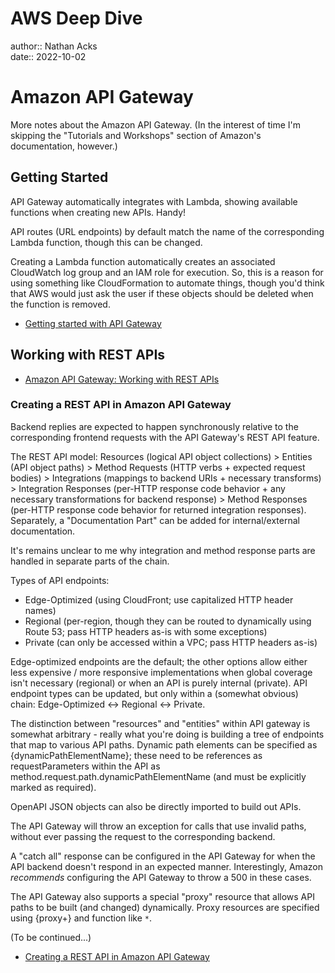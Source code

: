 # AWS Deep Dive

author:: Nathan Acks  
date:: 2022-10-02

# Amazon API Gateway

More notes about the Amazon API Gateway. (In the interest of time I'm skipping the "Tutorials and Workshops" section of Amazon's documentation, however.)

## Getting Started

API Gateway automatically integrates with Lambda, showing available functions when creating new APIs. Handy!

API routes (URL endpoints) by default match the name of the corresponding Lambda function, though this can be changed.

Creating a Lambda function automatically creates an associated CloudWatch log group and an IAM role for execution. So, this is a reason for using something like CloudFormation to automate things, though you'd think that AWS would just ask the user if these objects should be deleted when the function is removed.

* [Getting started with API Gateway](https://docs.aws.amazon.com/apigateway/latest/developerguide/getting-started.html)

## Working with REST APIs

* [Amazon API Gateway: Working with REST APIs](https://docs.aws.amazon.com/apigateway/latest/developerguide/apigateway-rest-api.html)

### Creating a REST API in Amazon API Gateway

Backend replies are expected to happen synchronously relative to the corresponding frontend requests with the API Gateway's REST API feature.

The REST API model: Resources (logical API object collections) > Entities (API object paths) > Method Requests (HTTP verbs + expected request bodies) > Integrations (mappings to backend URIs + necessary transforms) > Integration Responses (per-HTTP response code behavior + any necessary transformations for backend response) > Method Responses (per-HTTP response code behavior for returned integration responses). Separately, a "Documentation Part" can be added for internal/external documentation.

It's remains unclear to me why integration and method response parts are handled in separate parts of the chain.

Types of API endpoints:

* Edge-Optimized (using CloudFront; use capitalized HTTP header names)
* Regional (per-region, though they can be routed to dynamically using Route 53; pass HTTP headers as-is with some exceptions)
* Private (can only be accessed within a VPC; pass HTTP headers as-is)

Edge-optimized endpoints are the default; the other options allow either less expensive / more responsive implementations when global coverage isn't necessary (regional) or when an API is purely internal (private). API endpoint types can be updated, but only within a (somewhat obvious) chain: Edge-Optimized <-> Regional <-> Private.

The distinction between "resources" and "entities" within API gateway is somewhat arbitrary - really what you're doing is building a tree of endpoints that map to various API paths. Dynamic path elements can be specified as {dynamicPathElementName}; these need to be references as requestParameters within the API as method.request.path.dynamicPathElementName (and must be explicitly marked as required).

OpenAPI JSON objects can also be directly imported to build out APIs.

The API Gateway will throw an exception for calls that use invalid paths, without ever passing the request to the corresponding backend.

A "catch all" response can be configured in the API Gateway for when the API backend doesn't respond in an expected manner. Interestingly, Amazon *recommends* configuring the API Gateway to throw a 500 in these cases.

The API Gateway also supports a special "proxy" resource that allows API paths to be built (and changed) dynamically. Proxy resources are specified using {proxy+} and function like `*`.

(To be continued...)

* [Creating a REST API in Amazon API Gateway](https://docs.aws.amazon.com/apigateway/latest/developerguide/how-to-create-api.html)
